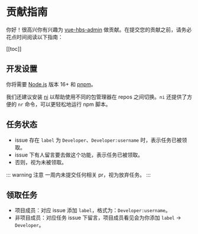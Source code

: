 # 贡献指南

你好！很高兴你有兴趣为 [vue-hbs-admin](https://github.com/Hongbusi/vue-hbs-admin) 做贡献。在提交您的贡献之前，请务必花点时间阅读以下指南：

[[toc]]

## 开发设置

你将需要 [Node.js](https://nodejs.org) 版本 16+ 和 [pnpm](https://github.com/pnpm/pnpm)。

我们还建议安装 [ni](https://github.com/antfu/ni) 以帮助使用不同的包管理器在 repos 之间切换。`ni` 还提供了方便的 `nr` 命令，可以更轻松地运行 npm 脚本。

## 任务状态

- issue 存在 `label` 为 `Developer`、`Developer:username` 时，表示任务已被领取。
- issue 下有人留言要去做这个功能，表示任务已被领取。
- 否则，视为未被领取。

::: warning 注意
一周内未提交任何相关 pr，视为放弃任务。
:::

## 领取任务

- 项目成员：对应 issue 添加 `label`，格式为：`Developer:username`。
- 非项目成员：对应任务 issue 下留言，项目成员看见会为你添加 `label` -> `Developer`。

